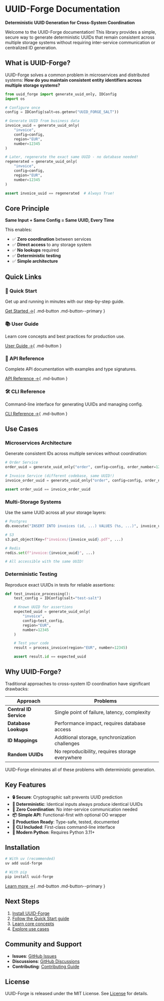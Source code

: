 # UUID-Forge Documentation

**Deterministic UUID Generation for Cross-System Coordination**

Welcome to the UUID-Forge documentation! This library provides a simple, secure way to generate deterministic UUIDs that remain consistent across multiple storage systems without requiring inter-service communication or centralized ID generation.

## What is UUID-Forge?

UUID-Forge solves a common problem in microservices and distributed systems: **How do you maintain consistent entity identifiers across multiple storage systems?**

```python
from uuid_forge import generate_uuid_only, IDConfig
import os

# Configure once
config = IDConfig(salt=os.getenv("UUID_FORGE_SALT"))

# Generate UUID from business data
invoice_uuid = generate_uuid_only(
    "invoice",
    config=config,
    region="EUR",
    number=12345
)

# Later, regenerate the exact same UUID - no database needed!
regenerated = generate_uuid_only(
    "invoice",
    config=config,
    region="EUR",
    number=12345
)

assert invoice_uuid == regenerated  # Always True!
```

## Core Principle

**Same Input + Same Config = Same UUID, Every Time**

This enables:

- ✅ **Zero coordination** between services
- ✅ **Direct access** to any storage system
- ✅ **No lookups** required
- ✅ **Deterministic testing**
- ✅ **Simple architecture**

## Quick Links

### 🚀 Quick Start

Get up and running in minutes with our step-by-step guide.

[Get Started →](getting-started/quickstart.md){ .md-button .md-button--primary }

### 📚 User Guide

Learn core concepts and best practices for production use.

[User Guide →](guide/concepts.md){ .md-button }

### 📖 API Reference

Complete API documentation with examples and type signatures.

[API Reference →](api/core.md){ .md-button }

### 🛠️ CLI Reference

Command-line interface for generating UUIDs and managing config.

[CLI Reference →](guide/cli.md){ .md-button }

## Use Cases

### Microservices Architecture

Generate consistent IDs across multiple services without coordination:

```python
# Order Service
order_uuid = generate_uuid_only("order", config=config, order_number=12345)

# Invoice Service (different codebase, same UUID!)
invoice_order_uuid = generate_uuid_only("order", config=config, order_number=12345)

assert order_uuid == invoice_order_uuid
```

### Multi-Storage Systems

Use the same UUID across all your storage layers:

```python
# Postgres
db.execute("INSERT INTO invoices (id, ...) VALUES (%s, ...)", invoice_uuid)

# S3
s3.put_object(Key=f"invoices/{invoice_uuid}.pdf", ...)

# Redis
redis.set(f"invoice:{invoice_uuid}", ...)

# All accessible with the same UUID!
```

### Deterministic Testing

Reproduce exact UUIDs in tests for reliable assertions:

```python
def test_invoice_processing():
    test_config = IDConfig(salt="test-salt")

    # Known UUID for assertions
    expected_uuid = generate_uuid_only(
        "invoice",
        config=test_config,
        region="EUR",
        number=12345
    )

    # Test your code
    result = process_invoice(region="EUR", number=12345)

    assert result.id == expected_uuid
```

## Why UUID-Forge?

Traditional approaches to cross-system ID coordination have significant drawbacks:

| Approach               | Problems                                        |
| ---------------------- | ----------------------------------------------- |
| **Central ID Service** | Single point of failure, latency, complexity    |
| **Database Lookups**   | Performance impact, requires database access    |
| **ID Mappings**        | Additional storage, synchronization challenges  |
| **Random UUIDs**       | No reproducibility, requires storage everywhere |

UUID-Forge eliminates all of these problems with deterministic generation.

## Key Features

- **🔒 Secure**: Cryptographic salt prevents UUID prediction
- **🎯 Deterministic**: Identical inputs always produce identical UUIDs
- **🚀 Zero Coordination**: No inter-service communication needed
- **📦 Simple API**: Functional-first with optional OO wrapper
- **🔧 Production Ready**: Type-safe, tested, documented
- **🎨 CLI Included**: First-class command-line interface
- **🐍 Modern Python**: Requires Python 3.11+

## Installation

```bash
# With uv (recommended)
uv add uuid-forge

# With pip
pip install uuid-forge
```

[Learn more →](getting-started/installation.md){ .md-button .md-button--primary }

## Next Steps

1. [Install UUID-Forge](getting-started/installation.md)
2. [Follow the Quick Start guide](getting-started/quickstart.md)
3. [Learn core concepts](guide/concepts.md)
4. [Explore use cases](use-cases/microservices.md)

## Community and Support

- **Issues**: [GitHub Issues](https://github.com/yourusername/uuid-forge/issues)
- **Discussions**: [GitHub Discussions](https://github.com/yourusername/uuid-forge/discussions)
- **Contributing**: [Contributing Guide](development/contributing.md)

## License

UUID-Forge is released under the MIT License. See [License](about/license.md) for details.
